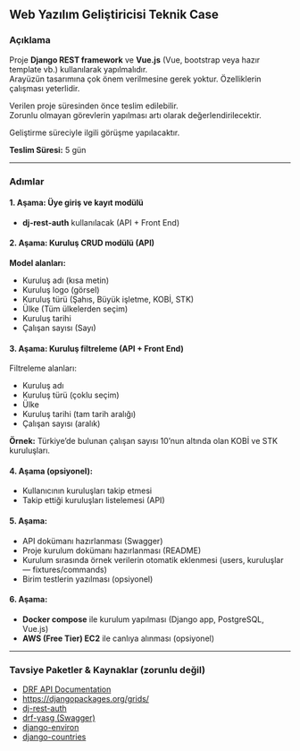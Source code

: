 ## Web Yazılım Geliştiricisi Teknik Case

### Açıklama  

Proje **Django REST framework** ve **Vue.js** (Vue, bootstrap veya hazır template vb.) kullanılarak yapılmalıdır.  
Arayüzün tasarımına çok önem verilmesine gerek yoktur. Özelliklerin çalışması yeterlidir.  

Verilen proje süresinden önce teslim edilebilir.  
Zorunlu olmayan görevlerin yapılması artı olarak değerlendirilecektir.  

Geliştirme süreciyle ilgili görüşme yapılacaktır.  

**Teslim Süresi:** 5 gün  
  
---
  
### Adımlar  

#### 1. Aşama: Üye giriş ve kayıt modülü
- **dj-rest-auth** kullanılacak (API + Front End)  

#### 2. Aşama: Kuruluş CRUD modülü (API)
**Model alanları:**  
- Kuruluş adı (kısa metin)  
- Kuruluş logo (görsel)  
- Kuruluş türü (Şahıs, Büyük işletme, KOBİ, STK)  
- Ülke (Tüm ülkelerden seçim)  
- Kuruluş tarihi  
- Çalışan sayısı (Sayı)  

#### 3. Aşama: Kuruluş filtreleme (API + Front End)
Filtreleme alanları:  
- Kuruluş adı  
- Kuruluş türü (çoklu seçim)  
- Ülke  
- Kuruluş tarihi (tam tarih aralığı)  
- Çalışan sayısı (aralık)  

**Örnek:** Türkiye’de bulunan çalışan sayısı 10’nun altında olan KOBİ ve STK kuruluşları.  

#### 4. Aşama (opsiyonel):  
- Kullanıcının kuruluşları takip etmesi  
- Takip ettiği kuruluşları listelemesi (API)  

#### 5. Aşama:
- API dokümanı hazırlanması (Swagger)  
- Proje kurulum dokümanı hazırlanması (README)  
- Kurulum sırasında örnek verilerin otomatik eklenmesi (users, kuruluşlar — fixtures/commands)  
- Birim testlerin yazılması (opsiyonel)  

#### 6. Aşama:
- **Docker compose** ile kurulum yapılması (Django app, PostgreSQL, Vue.js)  
- **AWS (Free Tier) EC2** ile canlıya alınması (opsiyonel)  

---  

### Tavsiye Paketler & Kaynaklar (zorunlu değil)

- [DRF API Documentation](https://www.django-rest-framework.org/topics/documenting-your-api/#documenting-your-api)  
- <https://djangopackages.org/grids/>  
- [dj-rest-auth](https://github.com/iMerica/dj-rest-auth)  
- [drf-yasg (Swagger)](https://github.com/axnsan12/drf-yasg)  
- [django-environ](https://github.com/joke2k/django-environ)  
- [django-countries](https://github.com/SmileyChris/django-countries/)  

